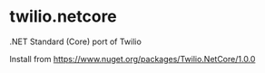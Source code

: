 # twilio.netcore
.NET Standard (Core) port of Twilio

Install from https://www.nuget.org/packages/Twilio.NetCore/1.0.0
